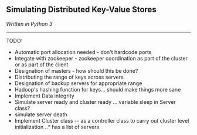 ## Simulating Distributed Key-Value Stores
_Written in Python 3_
***

TODO: 

* Automatic port allocation needed - don't hardcode ports
* Integate with zookeeper - zookeeper coordination as part of the cluster or as part of the client
* Designation of masters - how should this be done?
* Distributing the range of keys across servers
* Designation of backup servers for appropriate range
* Hadoop's hashing function for keys... should make things more sane
* Implement Data integrity
* Simulate server ready and cluster ready ... variable sleep in Server class?
* simulate server death
* Implement Cluster class -- as a controller class to carry out cluster level initialization
    ..* has a list of servers
    
